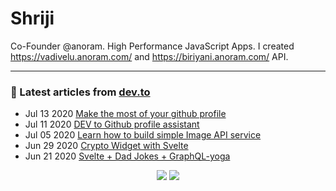 # Shriji
Co-Founder @anoram. High Performance JavaScript Apps. I created https://vadivelu.anoram.com/ and https://biriyani.anoram.com/ API.
<hr>

### 📝 Latest articles from [dev.to](https://dev.to/shriji)

* Jul 13 2020 [Make the most of your github profile](https://dev.to/shriji/make-the-most-of-your-github-profile-1pod) 
* Jul 11 2020 [DEV to Github profile assistant](https://dev.to/shriji/dev-to-github-profile-assistant-p8f) 
* Jul 05 2020 [Learn how to build simple Image API service](https://dev.to/shriji/learn-how-to-build-simple-image-api-service-92b) 
* Jun 29 2020 [Crypto Widget with Svelte](https://dev.to/shriji/crypto-widget-with-svelte-28h0) 
* Jun 21 2020 [Svelte + Dad Jokes + GraphQL-yoga](https://dev.to/shriji/svelte-dad-jokes-graphql-yoga-433i) 


<p align="center">

<img src="https://visitor-badge.glitch.me/badge?page_id=peopledrivemecrazy.peopledrivemecrazy" />
<img src="https://img.shields.io/badge/dynamic/json?color=brightgreen&label=followers&query=followers&url=https%3A%2F%2Fapi.github.com%2Fusers%2Fpeopledrivemecrazy" />

</p>

